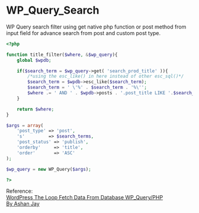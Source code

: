 # WP_Query_Search
WP Query search filter using get native php function or post method from input field for advance search from post and custom post type.

```PHP
<?php 

function title_filter($where, &$wp_query){
    global $wpdb;

    if($search_term = $wp_query->get( 'search_prod_title' )){
        /*using the esc_like() in here instead of other esc_sql()*/
        $search_term = $wpdb->esc_like($search_term);
        $search_term = ' \'%' . $search_term . '%\'';
        $where .= ' AND ' . $wpdb->posts . '.post_title LIKE '.$search_term;
    }

    return $where;
}

$args = array(
    'post_type' => 'post',
    's'         => $search_terms,
    'post_status' => 'publish',
    'orderby'     => 'title', 
    'order'       => 'ASC'        
);

$wp_query = new WP_Query($args);

?>
```

Reference: <br />
<a href="https://nielsoffice197227997.wordpress.com/2021/11/24/wordpress-the-loop-fetch-data-from-database-wp_query-php/"> WordPress The Loop Fetch Data From Database WP_Query/PHP </a> <br />
<a href="https://wordpress.stackexchange.com/questions/18703/wp-query-with-post-title-like-something"> By Ashan Jay </a> <br />
